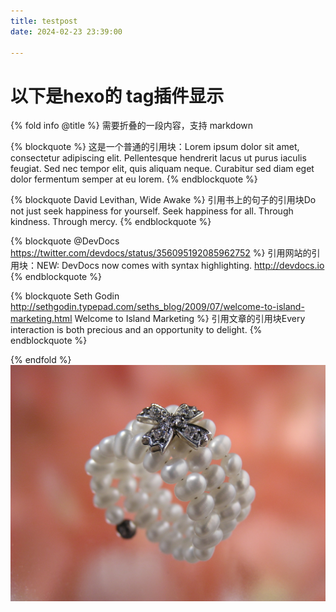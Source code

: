 ```yaml
---
title: testpost
date: 2024-02-23 23:39:00

---
```

# 以下是hexo的 tag插件显示
{% fold info @title %}
需要折叠的一段内容，支持 markdown

{% blockquote %}
这是一个普通的引用块：Lorem ipsum dolor sit amet, consectetur adipiscing elit. Pellentesque hendrerit lacus ut purus iaculis feugiat. Sed nec tempor elit, quis aliquam neque. Curabitur sed diam eget dolor fermentum semper at eu lorem.
{% endblockquote %}

{% blockquote David Levithan, Wide Awake %}
引用书上的句子的引用块Do not just seek happiness for yourself. Seek happiness for all. Through kindness. Through mercy.
{% endblockquote %}

{% blockquote @DevDocs https://twitter.com/devdocs/status/356095192085962752 %}
引用网站的引用块：NEW: DevDocs now comes with syntax highlighting. http://devdocs.io
{% endblockquote %}

{% blockquote Seth Godin http://sethgodin.typepad.com/seths_blog/2009/07/welcome-to-island-marketing.html Welcome to Island Marketing %}
引用文章的引用块Every interaction is both precious and an opportunity to delight.
{% endblockquote %}

{% endfold %}
![](../img/post/Sample14.jpg)
